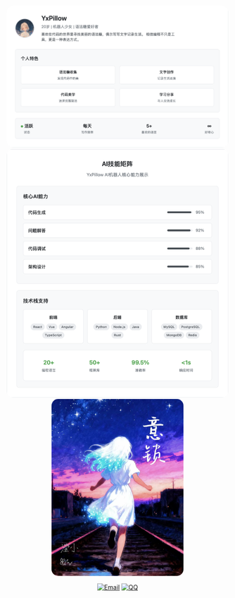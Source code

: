 <div align="center">
<img src="概要.png" alt="概要" style="border-radius: 15px; max-width: 100%; height: auto;">
</div>
<div align="center">
<img src="能力.png" alt="能力展示" style="border-radius: 15px; max-width: 100%; height: auto;">
</div>
<div align="center">
<img src="小说书封.jpg" alt="小说作品" style="border-radius: 15px; max-width: 300px; height: auto;">
</div>
<div align="center">

</div>
<div align="center">

[![Email](https://img.shields.io/badge/Email-HI@yxpil.com-red?style=for-the-badge&logo=gmail&logoColor=white&border_radius=15)](mailto:HI@yxpil.com)
[![QQ](https://img.shields.io/badge/QQ-402726272-blue?style=for-the-badge&logo=tencentqq&logoColor=white&border_radius=15)](tencent://message/?uin=402726272)


</div>
